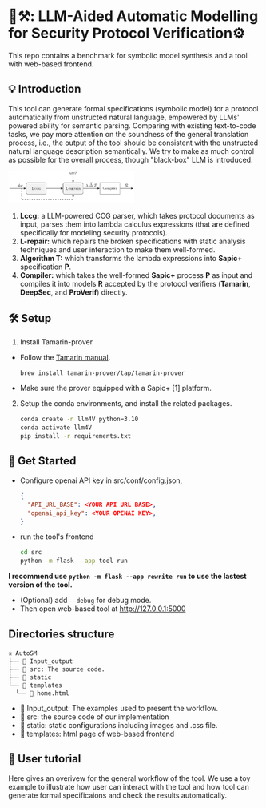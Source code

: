# 🤔⚒️: LLM-Aided Automatic Modelling for Security Protocol Verification⚙️

This repo contains a benchmark for symbolic model synthesis and a tool with web-based frontend.

## 💡 Introduction

This tool can generate formal specifications (symbolic model) for a protocol automatically from unstructed natural language, empowered by LLMs' powered ability for semantic parsing. Comparing with existing text-to-code tasks, we pay more attention on the soundness of the general translation process, i.e., the output of the tool should be consistent with the unstructed natural language description semantically. We try to make as much control as possible for the overall process, though "black-box" LLM is introduced.

<!-- ![My Image](static/images/workflow.jpg){ width=50% } -->
<img src="static/images/workflow.jpg" style="width: 50%; height: auto;">

1. **Lccg:** a LLM-powered CCG parser, which takes protocol documents as input, parses them into lambda calculus expressions (that are defined specifically for modeling security protocols).
2. **L-repair:** which repairs the broken specifications with static analysis techniques and user interaction to make them well-formed.
3. **Algorithm T:** which transforms the lambda expressions into **Sapic+** specification **P**.
4. **Compiler:** which takes the well-formed **Sapic+** process **P** as input and compiles it into models **R** accepted by the protocol verifiers (**Tamarin**, **DeepSec**, and **ProVerif**) directly.


## 🛠️ Setup

1. Install Tamarin-prover
- Follow the [Tamarin manual](https://tamarin-prover.com/manual/master/book/002_installation.html).
    ```bash
    brew install tamarin-prover/tap/tamarin-prover
    ```
- Make sure the prover equipped with a Sapic+ [1] platform.


2. Setup the conda environments, and install the related packages.
    ```bash
    conda create -n llm4V python=3.10
    conda activate llm4V
    pip install -r requirements.txt
    ```

## 🚀 Get Started

- Configure openai API key in src/conf/config.json,
    ```json
    {
      "API_URL_BASE": <YOUR API URL BASE>,
      "openai_api_key": <YOUR OPENAI KEY>,
    }
    ```
- run the tool's frontend
    ```bash
    cd src
    python -m flask --app tool run
    ```
**I recommend use ```python -m flask --app rewrite run``` to use the lastest version of the tool.**
- (Optional) add ```--debug``` for debug mode.
- Then open web-based tool at http://127.0.0.1:5000


## Directories structure
```
⚒️ AutoSM 
├── 📂 Input_output
├── 📂 src: The source code.
├── 📂 static
└── 📂 templates
  └── 📜 home.html
```

- 📂 Input_output: The examples used to present the workflow.
- 📂 src: the source code of our implementation
- 📂 static: static configurations including images and .css file.
- 📂 templates: html page of web-based frontend 

## 💬 User tutorial

Here gives an overivew for the general workflow of the tool. We use a toy example to illustrate how user can interact with the tool and how tool can generate formal specificaions and check the results automatically.


